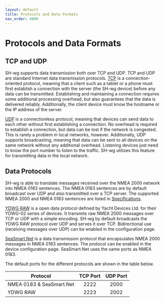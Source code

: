 ```yaml
---
layout: default
title: Protocols and Data Formats
nav_order: 4000
---
```


# Protocols and Data Formats

## TCP and UDP

SH-wg supports data transmission both over TCP and UDP.
TCP and UDP are standard Internet data transmission protocols.
[TCP](https://en.wikipedia.org/wiki/Transmission_Control_Protocol) is a connection-oriented protocol, meaning that a client such as a tablet or a phone must first establish a connection with the server (the SH-wg device) before any data can be transmitted.
Establishing and maintaining a connection requires some additional processing overhead, but also guarantees that the data is delivered reliably.
Additionally, the client device must know the hostname or the IP address of the server.

[UDP](https://en.wikipedia.org/wiki/User_Datagram_Protocol) is a connectionless protocol, meaning that devices can send data to each other without first establishing a connection.
No overhead is required to establish a connection, but data can be lost if the network is congested.
This is rarely a problem in local networks, however.
Additionally, UDP supports broadcasting, meaning that data can be sent to all devices on the same network without any additional overhead.
Listening devices just need to know the port number to listen to the traffic.
SH-wg utilizes this feature for transmitting data in the local network.

## Data Protocols

SH-wg is able to translate messages received over the NMEA 2000 network into NMEA 0183 sentences.
The NMEA 0183 sentences are by default broadcast over UDP and also transmitted over a TCP server.
The supported NMEA 2000 and NMEA 0183 sentences are listed in [Specifications](../specifications/).

[YDWG RAW](https://www.yachtd.com/downloads/ydwg02.pdf) is a open data protocol defined by Yacht Devices Ltd. for their YDWG-02 series of devices.
It transmits raw NMEA 2000 messages over TCP or UDP with a simple encoding.
SH-wg by default broadcasts the YDWG RAW protocol over UDP and serves it over TCP.
Bidirectional use (receiving messages over UDP) can be enabled in the configuration page.

[SeaSmart.Net](http://www.seasmart.net/pdf/SeaSmart_HTTP_Protocol_RevG_043012.pdf) is a data transmission protocol that encapsulates NMEA 2000 messages in NMEA 0183 sentences.
The protocol can be enabled in the device configuration page.
SeaSmart.Net uses the same ports as NMEA 0183.

The default ports for the different protocols are shown in the table below.

| Protocol | TCP Port | UDP Port |
|----------|:--------:|:--------:|
| NMEA 0183 & SeaSmart.Net | 2222 | 2000 |
| YDWG RAW | 2223 | 2002 |

